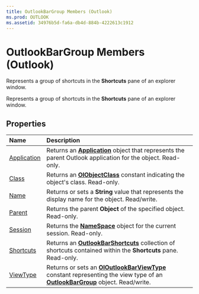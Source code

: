 ```yaml
---
title: OutlookBarGroup Members (Outlook)
ms.prod: OUTLOOK
ms.assetid: 34976b5d-fa6a-db4d-884b-4222613c1912
---
```



# OutlookBarGroup Members (Outlook)
Represents a group of shortcuts in the  **Shortcuts** pane of an explorer window.

Represents a group of shortcuts in the  **Shortcuts** pane of an explorer window.


## Properties



|**Name**|**Description**|
|:-----|:-----|
|[Application](outlookbargroup-application-property-outlook.md)|Returns an  **[Application](application-object-outlook.md)** object that represents the parent Outlook application for the object. Read-only.|
|[Class](outlookbargroup-class-property-outlook.md)|Returns an  **[OlObjectClass](olobjectclass-enumeration-outlook.md)** constant indicating the object's class. Read-only.|
|[Name](outlookbargroup-name-property-outlook.md)|Returns or sets a  **String** value that represents the display name for the object. Read/write.|
|[Parent](outlookbargroup-parent-property-outlook.md)|Returns the parent  **Object** of the specified object. Read-only.|
|[Session](outlookbargroup-session-property-outlook.md)|Returns the  **[NameSpace](namespace-object-outlook.md)** object for the current session. Read-only.|
|[Shortcuts](outlookbargroup-shortcuts-property-outlook.md)|Returns an  **[OutlookBarShortcuts](outlookbarshortcuts-object-outlook.md)** collection of shortcuts contained within the **Shortcuts** pane. Read-only.|
|[ViewType](outlookbargroup-viewtype-property-outlook.md)|Returns or sets an  **[OlOutlookBarViewType](oloutlookbarviewtype-enumeration-outlook.md)** constant representing the view type of an **[OutlookBarGroup](outlookbargroup-object-outlook.md)** object. Read/write.|


